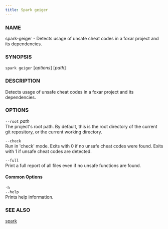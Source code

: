 ```yaml
---
title: Spark geiger
---
```


### NAME

spark-geiger - Detects usage of unsafe cheat codes in a foxar project and its dependencies.

### SYNOPSIS

`spark geiger` [*options*] [*path*]

### DESCRIPTION

Detects usage of unsafe cheat codes in a foxar project and its dependencies.

### OPTIONS

`--root` _path_  
The project's root path. By default, this is the root directory of the current git repository, or the current working directory.

`--check`  
Run in 'check' mode. Exits with 0 if no unsafe cheat codes were found. Exits with 1 if unsafe cheat codes are detected.

`--full`  
Print a full report of all files even if no unsafe functions are found.

#### Common Options

`-h`  
`--help`  
Prints help information.

### SEE ALSO

[spark](./spark.md)
